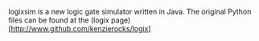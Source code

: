 logixsim is a new logic gate simulator written in Java. The original Python files can be found at the (logix page)[http://www.github.com/kenzierocks/logix]
